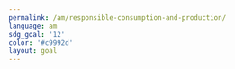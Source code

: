 ```yaml
---
permalink: /am/responsible-consumption-and-production/
language: am
sdg_goal: '12'
color: '#c9992d'
layout: goal
---
```


